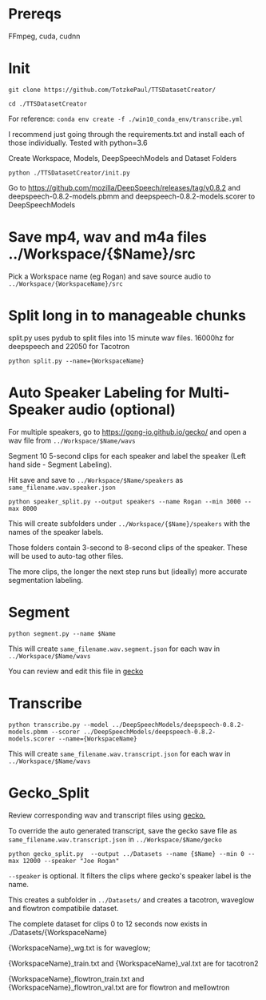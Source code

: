 # Prereqs

FFmpeg, cuda, cudnn


# Init

`git clone https://github.com/TotzkePaul/TTSDatasetCreator/`

`cd ./TTSDatasetCreator`

For reference: `conda env create -f ./win10_conda_env/transcribe.yml`

I recommend just going through the requirements.txt and install each of those individually. Tested with python=3.6

Create Workspace, Models, DeepSpeechModels and Dataset Folders

`python ./TTSDatasetCreator/init.py`

Go to https://github.com/mozilla/DeepSpeech/releases/tag/v0.8.2
and deepspeech-0.8.2-models.pbmm and deepspeech-0.8.2-models.scorer to DeepSpeechModels

# Save mp4, wav and m4a files ../Workspace/{$Name}/src 

Pick a Workspace name (eg Rogan) and save source audio to `../Workspace/{WorkspaceName}/src`

# Split long in to manageable chunks

split.py uses pydub to split files into 15 minute wav files. 16000hz for deepspeech and 22050 for Tacotron

`python split.py --name={WorkspaceName}`

# Auto Speaker Labeling for Multi-Speaker audio (optional) 

For multiple speakers, go to https://gong-io.github.io/gecko/ and open a wav file from `../Workspace/$Name/wavs`

Segment 10 5-second clips for each speaker and label the speaker (Left hand side - Segment Labeling). 

Hit save and save to `../Workspace/$Name/speakers` as `same_filename.wav.speaker.json`

`python speaker_split.py --output speakers --name Rogan --min 3000 --max 8000`

This will create subfolders under `../Workspace/{$Name}/speakers` with the names of the speaker labels.

Those folders contain 3-second to 8-second clips of the speaker. These will be used to auto-tag other files.

The more clips, the longer the next step runs but (ideally) more accurate segmentation labeling.

# Segment

`python segment.py --name $Name`

This will create `same_filename.wav.segment.json` for each wav in `../Workspace/$Name/wavs`

You can review and edit this file in [gecko](https://gong-io.github.io/gecko/)

# Transcribe

`python transcribe.py --model ../DeepSpeechModels/deepspeech-0.8.2-models.pbmm --scorer ../DeepSpeechModels/deepspeech-0.8.2-models.scorer --name={WorkspaceName}`

This will create `same_filename.wav.transcript.json` for each wav in `../Workspace/$Name/wavs`

# Gecko_Split

Review corresponding wav and transcript files using [gecko.](https://gong-io.github.io/gecko/)

To override the auto generated transcript, save the gecko save file as `same_filename.wav.transcript.json` in `../Workspace/$Name/gecko`

`python gecko_split.py  --output ../Datasets --name {$Name} --min 0 --max 12000 --speaker "Joe Rogan"` 

`--speaker` is optional. It filters the clips where gecko's speaker label is the name.

This creates a subfolder in `../Datasets/` and creates a tacotron, waveglow and flowtron compatibile dataset.

The complete dataset for clips 0 to 12 seconds now exists in ./Datasets/{WorkspaceName}

{WorkspaceName}_wg.txt is for waveglow; 

{WorkspaceName}_train.txt and {WorkspaceName}_val.txt are for tacotron2

{WorkspaceName}_flowtron_train.txt and {WorkspaceName}_flowtron_val.txt are for flowtron and mellowtron
